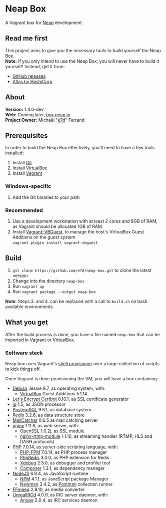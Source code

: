 # Neap Box

A Vagrant box for [Neap](https://github.com/e7d/neap) development.

## Read me first

This project aims to give you the necessary tools to build yourself the Neap Box.  
**Note:** If you only intend to use the Neap Box, you will never have to build it yourself! Instead, get it from:
* [GitHub releases](https://github.com/e7d/neap-box/releases)
* [Atlas by HashiCorp](https://atlas.hashicorp.com/e7d/boxes/neap-box)

## About

**Version:** 1.4.0-dev  
**Web:** Coming later, [box.neap.io](http://box.neap.io)  
**Project Owner:** Michaël "[e7d](https://github.com/e7d)" Ferrand

## Prerequisites

In order to build the Neap Box effectively, you'll need to have a few tools installed:

1. Install [Git](https://git-scm.com)
2. Install [VirtualBox](http://virtualbox.org)
3. Install [Vagrant](http://vagrantup.com)

### Windows-specific ###

1. Add the Git binaries to your path

### Recommended

1. Use a development workstation with at least 2 cores and 8GB of RAM, as Vagrant should be allocated 1GB of RAM
2. Install [Vagrant::VBGuest](https://github.com/dotless-de/vagrant-vbguest), to manage the host's VirtualBox Guest Additions on the guest system  
`vagrant plugin install vagrant-vbguest`

## Build ##

1. `git clone https://github.com/e7d/neap-box.git` to clone the latest version
2. Change into the directory `neap-box`
3. Run `vagrant up`
4. Run `vagrant package --output neap.box`

**Note**: Steps 3. and 4. can be replaced with a call to `build.sh` on bash available environments.

## What you get ##

After the build process is done, you have a file named `neap.box` that can be imported in Vagrant or VirtualBox.

### Software stack ###

Neap box uses Vagrant's [shell provisioner](https://docs.vagrantup.com/v2/provisioning/shell.html) over a large collection of scripts to kick things off.

Once Vagrant is done provisioning the VM, you will have a box containing:

* [Debian](https://www.debian.org/) Jessie 8.7, as operating system, with:
    * [VirtualBox](https://www.virtualbox.org/) Guest Additions 5.1.14
* [Let's Encrypt Certbot](https://certbot.eff.org/) 0.10.1, as SSL certificate generator
* [jq](https://stedolan.github.io/jq/) 1.5, as JSON processor
* [PostgreSQL](http://www.postgresql.org/) 9.6.1, as database system
* [Redis](http://redis.io/) 3.2.6, as data structure store
* [MailCatcher](https://mailcatcher.me/) 0.6.5 as mail catching server
* [nginx](http://nginx.org/) 1.11.8, as web server, with:
    * [OpenSSL](https://www.openssl.org/) 1.0.2j, as SSL module
    * [nginx-rtmp-module](https://github.com/arut/nginx-rtmp-module) 1.1.10, as streaming handler (RTMP, HLS and DASH protocols)
* [PHP](http://php.net/) 7.0.14, as server-side scripting language, with:
    * [PHP-FPM](http://php-fpm.org/) 7.0.14, as PHP process manager
    * [PhpRedis](https://github.com/phpredis/phpredis) 3.0.0, as PHP extension for Redis
    * [Xdebug](http://xdebug.org/) 2.5.0, as debugger and profiler tool
    * [Composer](https://getcomposer.org/) 1.3.1, as dependency manager
* [NodeJS](https://nodejs.org/) 6.9.4, as JavaScript runtime
    * [NPM](https://www.npmjs.com/) 4.1.1, as JavaScript package Manager
    * [Newman](https://github.com/postmanlabs/newman) 3.4.2, as [Postman](http://getpostman.com/) collection runner
* [FFmpeg](https://www.ffmpeg.org/) 2.8.10, as media converter
* [UnrealIRCd](https://www.unrealircd.org/) 4.0.9, as IRC server daemon, with:
    * [Anope](https://www.anope.org/) 2.0.4, as IRC services daemon

